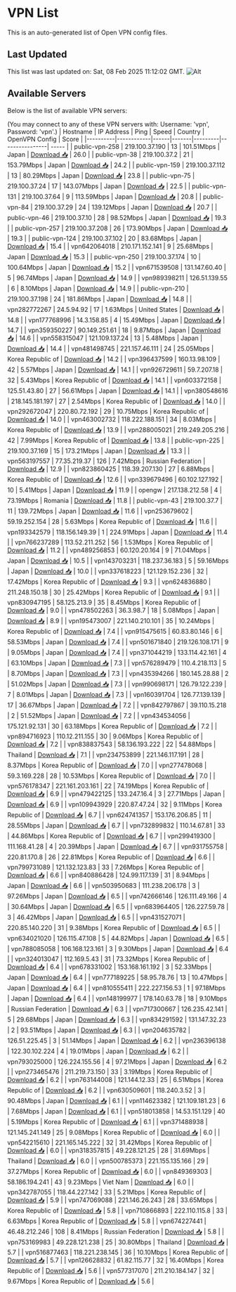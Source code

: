 # VPN List

This is an auto-generated list of Open VPN config files.

## Last Updated

This list was last updated on: Sat, 08 Feb 2025 11:12:02 GMT.
![Alt](https://repobeats.axiom.co/api/embed/186b98318ef1479477931607c1ad7d823f12451f.svg "Repobeats analytics image")

## Available Servers

Below is the list of available VPN servers:

(You may connect to any of these VPN servers with: Username: 'vpn', Password: 'vpn'.)
| Hostname | IP Address | Ping | Speed | Country | OpenVPN Config | Score |
|----------|------------|------|-------|---------|----------------| ----- |
| public-vpn-258 | 219.100.37.190 | 13 | 101.51Mbps | Japan | [Download 📥](./configs/server_0_JP.ovpn) | 26.0 |
| public-vpn-38 | 219.100.37.2 | 21 | 153.79Mbps | Japan | [Download 📥](./configs/server_1_JP.ovpn) | 24.2 |
| public-vpn-159 | 219.100.37.112 | 13 | 80.29Mbps | Japan | [Download 📥](./configs/server_2_JP.ovpn) | 23.8 |
| public-vpn-75 | 219.100.37.24 | 17 | 143.07Mbps | Japan | [Download 📥](./configs/server_3_JP.ovpn) | 22.5 |
| public-vpn-131 | 219.100.37.64 | 9 | 113.59Mbps | Japan | [Download 📥](./configs/server_4_JP.ovpn) | 20.8 |
| public-vpn-84 | 219.100.37.29 | 24 | 139.12Mbps | Japan | [Download 📥](./configs/server_5_JP.ovpn) | 20.7 |
| public-vpn-46 | 219.100.37.10 | 28 | 98.52Mbps | Japan | [Download 📥](./configs/server_6_JP.ovpn) | 19.3 |
| public-vpn-257 | 219.100.37.208 | 26 | 173.90Mbps | Japan | [Download 📥](./configs/server_7_JP.ovpn) | 19.3 |
| public-vpn-124 | 219.100.37.102 | 20 | 83.68Mbps | Japan | [Download 📥](./configs/server_8_JP.ovpn) | 15.4 |
| vpn642064018 | 210.171.152.141 | 9 | 25.68Mbps | Japan | [Download 📥](./configs/server_9_JP.ovpn) | 15.3 |
| public-vpn-250 | 219.100.37.174 | 10 | 100.64Mbps | Japan | [Download 📥](./configs/server_10_JP.ovpn) | 15.2 |
| vpn671539508 | 131.147.60.40 | 5 | 96.74Mbps | Japan | [Download 📥](./configs/server_11_JP.ovpn) | 14.9 |
| vpn989398211 | 126.51.139.55 | 6 | 8.10Mbps | Japan | [Download 📥](./configs/server_12_JP.ovpn) | 14.9 |
| public-vpn-210 | 219.100.37.198 | 24 | 181.86Mbps | Japan | [Download 📥](./configs/server_13_JP.ovpn) | 14.8 |
| vpn282772267 | 24.5.94.92 | 17 | 1.63Mbps | United States | [Download 📥](./configs/server_14_US.ovpn) | 14.8 |
| vpn177768996 | 14.3.158.85 | 4 | 15.49Mbps | Japan | [Download 📥](./configs/server_15_JP.ovpn) | 14.7 |
| vpn359350227 | 90.149.251.61 | 18 | 9.87Mbps | Japan | [Download 📥](./configs/server_16_JP.ovpn) | 14.6 |
| vpn558315047 | 121.109.137.24 | 13 | 5.48Mbps | Japan | [Download 📥](./configs/server_17_JP.ovpn) | 14.4 |
| vpn481498745 | 221.157.46.111 | 24 | 25.05Mbps | Korea Republic of | [Download 📥](./configs/server_18_KR.ovpn) | 14.2 |
| vpn396437599 | 160.13.98.109 | 42 | 5.57Mbps | Japan | [Download 📥](./configs/server_19_JP.ovpn) | 14.1 |
| vpn926729611 | 59.7.207.18 | 32 | 5.43Mbps | Korea Republic of | [Download 📥](./configs/server_20_KR.ovpn) | 14.1 |
| vpn603372158 | 125.51.43.80 | 27 | 56.61Mbps | Japan | [Download 📥](./configs/server_21_JP.ovpn) | 14.1 |
| vpn380548616 | 218.145.181.197 | 27 | 2.54Mbps | Korea Republic of | [Download 📥](./configs/server_22_KR.ovpn) | 14.0 |
| vpn292672047 | 220.80.72.192 | 29 | 10.75Mbps | Korea Republic of | [Download 📥](./configs/server_23_KR.ovpn) | 14.0 |
| vpn463002732 | 118.222.188.151 | 34 | 8.03Mbps | Korea Republic of | [Download 📥](./configs/server_24_KR.ovpn) | 13.9 |
| vpn288005021 | 219.249.205.216 | 42 | 7.99Mbps | Korea Republic of | [Download 📥](./configs/server_25_KR.ovpn) | 13.8 |
| public-vpn-225 | 219.100.37.169 | 15 | 173.21Mbps | Japan | [Download 📥](./configs/server_26_JP.ovpn) | 13.3 |
| vpn563197557 | 77.35.219.37 | 126 | 7.42Mbps | Russian Federation | [Download 📥](./configs/server_27_RU.ovpn) | 12.9 |
| vpn823860425 | 118.39.207.130 | 27 | 6.88Mbps | Korea Republic of | [Download 📥](./configs/server_28_KR.ovpn) | 12.6 |
| vpn339679496 | 60.102.127.192 | 10 | 5.41Mbps | Japan | [Download 📥](./configs/server_29_JP.ovpn) | 11.9 |
| opengw | 217.138.212.58 | 4 | 73.19Mbps | Romania | [Download 📥](./configs/server_30_RO.ovpn) | 11.8 |
| public-vpn-43 | 219.100.37.7 | 11 | 139.72Mbps | Japan | [Download 📥](./configs/server_31_JP.ovpn) | 11.6 |
| vpn253679602 | 59.19.252.154 | 28 | 5.63Mbps | Korea Republic of | [Download 📥](./configs/server_32_KR.ovpn) | 11.6 |
| vpn193342579 | 118.156.149.39 | 1 | 224.91Mbps | Japan | [Download 📥](./configs/server_33_JP.ovpn) | 11.4 |
| vpn766237289 | 113.52.211.252 | 56 | 1.53Mbps | Korea Republic of | [Download 📥](./configs/server_34_KR.ovpn) | 11.2 |
| vpn489256853 | 60.120.20.164 | 9 | 71.04Mbps | Japan | [Download 📥](./configs/server_35_JP.ovpn) | 10.5 |
| vpn143703231 | 118.237.36.183 | 5 | 59.16Mbps | Japan | [Download 📥](./configs/server_36_JP.ovpn) | 10.0 |
| vpn337618223 | 121.129.152.236 | 32 | 17.42Mbps | Korea Republic of | [Download 📥](./configs/server_37_KR.ovpn) | 9.3 |
| vpn624836880 | 211.248.150.18 | 30 | 25.42Mbps | Korea Republic of | [Download 📥](./configs/server_38_KR.ovpn) | 9.1 |
| vpn830947195 | 58.125.213.9 | 35 | 8.45Mbps | Korea Republic of | [Download 📥](./configs/server_39_KR.ovpn) | 9.0 |
| vpn478502263 | 36.3.98.7 | 18 | 5.08Mbps | Japan | [Download 📥](./configs/server_40_JP.ovpn) | 8.9 |
| vpn195473007 | 221.140.210.101 | 35 | 10.24Mbps | Korea Republic of | [Download 📥](./configs/server_41_KR.ovpn) | 7.4 |
| vpn915475615 | 60.83.80.146 | 6 | 58.53Mbps | Japan | [Download 📥](./configs/server_42_JP.ovpn) | 7.4 |
| vpn501671840 | 219.126.108.171 | 9 | 9.05Mbps | Japan | [Download 📥](./configs/server_43_JP.ovpn) | 7.4 |
| vpn371044219 | 133.114.42.161 | 4 | 63.10Mbps | Japan | [Download 📥](./configs/server_44_JP.ovpn) | 7.3 |
| vpn576289479 | 110.4.218.113 | 5 | 8.70Mbps | Japan | [Download 📥](./configs/server_45_JP.ovpn) | 7.3 |
| vpn435394266 | 180.145.28.88 | 2 | 51.02Mbps | Japan | [Download 📥](./configs/server_46_JP.ovpn) | 7.3 |
| vpn990698171 | 126.79.122.239 | 7 | 8.01Mbps | Japan | [Download 📥](./configs/server_47_JP.ovpn) | 7.3 |
| vpn160391704 | 126.77.139.139 | 17 | 36.67Mbps | Japan | [Download 📥](./configs/server_48_JP.ovpn) | 7.2 |
| vpn842797867 | 39.110.15.218 | 2 | 51.52Mbps | Japan | [Download 📥](./configs/server_49_JP.ovpn) | 7.2 |
| vpn434534056 | 175.121.92.131 | 30 | 63.18Mbps | Korea Republic of | [Download 📥](./configs/server_50_KR.ovpn) | 7.2 |
| vpn894716923 | 110.12.211.155 | 30 | 9.06Mbps | Korea Republic of | [Download 📥](./configs/server_51_KR.ovpn) | 7.2 |
| vpn838837543 | 58.136.193.222 | 22 | 54.88Mbps | Thailand | [Download 📥](./configs/server_52_TH.ovpn) | 7.1 |
| vpn234753899 | 221.146.117.191 | 28 | 8.37Mbps | Korea Republic of | [Download 📥](./configs/server_53_KR.ovpn) | 7.0 |
| vpn277478068 | 59.3.169.228 | 28 | 10.53Mbps | Korea Republic of | [Download 📥](./configs/server_54_KR.ovpn) | 7.0 |
| vpn576178347 | 221.161.203.161 | 22 | 74.19Mbps | Korea Republic of | [Download 📥](./configs/server_55_KR.ovpn) | 6.9 |
| vpn479422125 | 133.247.16.4 | 3 | 27.71Mbps | Japan | [Download 📥](./configs/server_56_JP.ovpn) | 6.9 |
| vpn109943929 | 220.87.47.24 | 32 | 9.11Mbps | Korea Republic of | [Download 📥](./configs/server_57_KR.ovpn) | 6.7 |
| vpn624741357 | 153.176.206.85 | 11 | 28.55Mbps | Japan | [Download 📥](./configs/server_58_JP.ovpn) | 6.7 |
| vpn732899832 | 110.14.67.81 | 33 | 44.86Mbps | Korea Republic of | [Download 📥](./configs/server_59_KR.ovpn) | 6.7 |
| vpn299419300 | 111.168.41.28 | 4 | 20.39Mbps | Japan | [Download 📥](./configs/server_60_JP.ovpn) | 6.7 |
| vpn931755758 | 220.81.170.8 | 26 | 22.81Mbps | Korea Republic of | [Download 📥](./configs/server_61_KR.ovpn) | 6.6 |
| vpn799731089 | 121.132.123.83 | 33 | 7.26Mbps | Korea Republic of | [Download 📥](./configs/server_62_KR.ovpn) | 6.6 |
| vpn840886428 | 124.99.117.139 | 31 | 8.94Mbps | Japan | [Download 📥](./configs/server_63_JP.ovpn) | 6.6 |
| vpn503950683 | 111.238.206.178 | 3 | 97.26Mbps | Japan | [Download 📥](./configs/server_64_JP.ovpn) | 6.5 |
| vpn742666146 | 126.111.49.166 | 4 | 30.64Mbps | Japan | [Download 📥](./configs/server_65_JP.ovpn) | 6.5 |
| vpn683964405 | 126.227.59.78 | 3 | 46.42Mbps | Japan | [Download 📥](./configs/server_66_JP.ovpn) | 6.5 |
| vpn431527071 | 220.85.140.220 | 31 | 9.38Mbps | Korea Republic of | [Download 📥](./configs/server_67_KR.ovpn) | 6.5 |
| vpn634021020 | 126.115.47.108 | 5 | 44.82Mbps | Japan | [Download 📥](./configs/server_68_JP.ovpn) | 6.5 |
| vpn788085058 | 106.168.123.161 | 3 | 9.30Mbps | Japan | [Download 📥](./configs/server_69_JP.ovpn) | 6.4 |
| vpn324013047 | 112.169.5.43 | 31 | 73.32Mbps | Korea Republic of | [Download 📥](./configs/server_70_KR.ovpn) | 6.4 |
| vpn678331002 | 153.168.161.192 | 3 | 52.33Mbps | Japan | [Download 📥](./configs/server_71_JP.ovpn) | 6.4 |
| vpn777189225 | 58.95.78.76 | 13 | 10.47Mbps | Japan | [Download 📥](./configs/server_72_JP.ovpn) | 6.4 |
| vpn810555411 | 222.227.156.53 | 1 | 97.18Mbps | Japan | [Download 📥](./configs/server_73_JP.ovpn) | 6.4 |
| vpn148199977 | 178.140.63.78 | 18 | 9.10Mbps | Russian Federation | [Download 📥](./configs/server_74_RU.ovpn) | 6.3 |
| vpn717300667 | 126.235.42.141 | 5 | 29.68Mbps | Japan | [Download 📥](./configs/server_75_JP.ovpn) | 6.3 |
| vpn834291592 | 131.147.32.23 | 2 | 93.51Mbps | Japan | [Download 📥](./configs/server_76_JP.ovpn) | 6.3 |
| vpn204635782 | 126.51.225.45 | 3 | 51.14Mbps | Japan | [Download 📥](./configs/server_77_JP.ovpn) | 6.2 |
| vpn236396138 | 122.30.102.224 | 4 | 19.01Mbps | Japan | [Download 📥](./configs/server_78_JP.ovpn) | 6.2 |
| vpn793025000 | 126.224.155.56 | 4 | 97.21Mbps | Japan | [Download 📥](./configs/server_79_JP.ovpn) | 6.2 |
| vpn273465476 | 211.219.73.150 | 33 | 3.19Mbps | Korea Republic of | [Download 📥](./configs/server_80_KR.ovpn) | 6.2 |
| vpn763144008 | 121.144.12.33 | 25 | 6.51Mbps | Korea Republic of | [Download 📥](./configs/server_81_KR.ovpn) | 6.2 |
| vpn630509601 | 118.240.3.52 | 3 | 90.48Mbps | Japan | [Download 📥](./configs/server_82_JP.ovpn) | 6.1 |
| vpn114623382 | 121.109.181.23 | 6 | 7.68Mbps | Japan | [Download 📥](./configs/server_83_JP.ovpn) | 6.1 |
| vpn518013858 | 14.53.151.129 | 40 | 5.19Mbps | Korea Republic of | [Download 📥](./configs/server_84_KR.ovpn) | 6.1 |
| vpn371488938 | 121.145.241.149 | 25 | 9.08Mbps | Korea Republic of | [Download 📥](./configs/server_85_KR.ovpn) | 6.0 |
| vpn542215610 | 221.165.145.222 | 32 | 31.42Mbps | Korea Republic of | [Download 📥](./configs/server_86_KR.ovpn) | 6.0 |
| vpn318357815 | 49.228.121.25 | 28 | 31.69Mbps | Thailand | [Download 📥](./configs/server_87_TH.ovpn) | 6.0 |
| vpn500785373 | 221.155.135.166 | 29 | 37.27Mbps | Korea Republic of | [Download 📥](./configs/server_88_KR.ovpn) | 6.0 |
| vpn849369303 | 58.186.194.241 | 43 | 9.23Mbps | Viet Nam | [Download 📥](./configs/server_89_VN.ovpn) | 6.0 |
| vpn342787055 | 118.44.227.142 | 33 | 5.21Mbps | Korea Republic of | [Download 📥](./configs/server_90_KR.ovpn) | 5.9 |
| vpn747069088 | 221.146.26.243 | 28 | 33.65Mbps | Korea Republic of | [Download 📥](./configs/server_91_KR.ovpn) | 5.8 |
| vpn710866893 | 222.110.115.8 | 33 | 6.63Mbps | Korea Republic of | [Download 📥](./configs/server_92_KR.ovpn) | 5.8 |
| vpn674227441 | 46.48.212.246 | 108 | 8.41Mbps | Russian Federation | [Download 📥](./configs/server_93_RU.ovpn) | 5.8 |
| vpn753169983 | 49.228.121.238 | 25 | 30.80Mbps | Thailand | [Download 📥](./configs/server_94_TH.ovpn) | 5.7 |
| vpn516877463 | 118.221.238.145 | 36 | 10.10Mbps | Korea Republic of | [Download 📥](./configs/server_95_KR.ovpn) | 5.7 |
| vpn126628832 | 61.82.115.77 | 32 | 16.40Mbps | Korea Republic of | [Download 📥](./configs/server_96_KR.ovpn) | 5.6 |
| vpn577317070 | 211.210.184.147 | 32 | 9.67Mbps | Korea Republic of | [Download 📥](./configs/server_97_KR.ovpn) | 5.6 |
